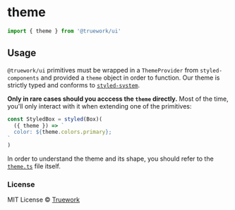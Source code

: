 # theme

```js
import { theme } from '@truework/ui'
```

## Usage

`@truework/ui` primitives must be wrapped in a `ThemeProvider` from
`styled-components` and provided a `theme` object in order to function. Our
theme is strictly typed and conforms to
[`styled-system`](https://styled-system.com/).

**Only in rare cases should you acccess the `theme` directly.** Most of the
time, you'll only interact with it when extending one of the primitives:

```jsx
const StyledBox = styled(Box)(
  ({ theme }) => `
  color: ${theme.colors.primary};
`
)
```

In order to understand the theme and its shape, you should refer to the
[`theme.ts`](https://github.com/truework/ui/blob/master/packages/ui/src/theme.ts)
file itself.

### License

MIT License © [Truework](https://truework.com)
